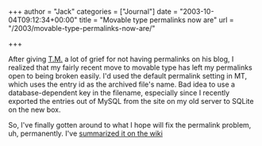 +++
author = "Jack"
categories = ["Journal"]
date = "2003-10-04T09:12:34+00:00"
title = "Movable type permalinks now are"
url = "/2003/movable-type-permalinks-now-are/"

+++

After giving [T.M.][1] a lot of grief for not having permalinks on his blog, I realized that my fairly recent move to movable type has left my permalinks open to being broken easily. I'd used the default permalink setting in MT, which uses the entry id as the archived file's name. Bad idea to use a database-dependent key in the filename, especially since I recently exported the entries out of MySQL from the site on my old server to SQLite on the new box.

So, I've finally gotten around to what I hope will fix the permalink problem, uh, permanently. I've [summarized it on the wiki][2]

 [1]: http://www.tmcamp.com/
 [2]: https://www.jackbaty.com/wiki/index.php/MovableTypePermalinks